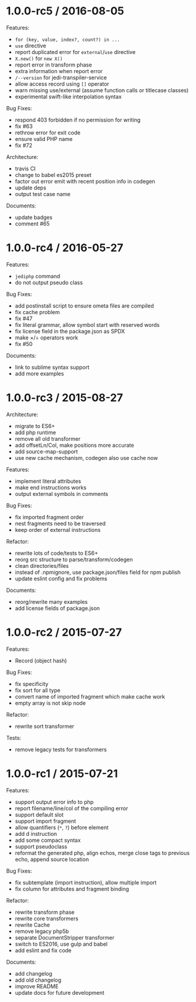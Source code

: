 1.0.0-rc5 / 2016-08-05
========================

Features:
  * `for (key, value, index?, count?) in ...`
  * `use` directive
  * report duplicated error for `external`/`use` directive
  * `X.new()` for `new X()`
  * report error in transform phase
  * extra information when report error
  * `/--version` for jedi-transpiler-service
  * allow access record using `[]` operator
  * warn missing use/external (assume function calls or titlecase classes)
  * experimental swift-like interpolation syntax

Bug Fixes:
  * respond 403 forbidden if no permission for writing
  * fix #63
  * rethrow error for exit code
  * ensure valid PHP name
  * fix #72


Architecture:
  * travis CI
  * change to babel es2015 preset
  * factor out error emit with recent position info in codegen
  * update deps
  * output test case name

Documents:
  * update badges
  * comment #65

1.0.0-rc4 / 2016-05-27
========================

Features:
  * `jediphp` command
  * do not output pseudo class

Bug Fixes:
  * add postinstall script to ensure ometa files are compiled
  * fix cache problem
  * fix #47
  * fix literal grammar, allow symbol start with reserved words
  * fix license field in the package.json as SPDX
  * make ×/÷ operators work
  * fix #50

Documents:
  * link to sublime syntax support
  * add more examples


1.0.0-rc3 / 2015-08-27
========================

Architecture:
  * migrate to ES6+
  * add php runtime
  * remove all old transformer
  * add offsetLn/Col, make positions more accurate
  * add source-map-support
  * use new cache mechanism, codegen also use cache now

Features:
  * implement literal attributes
  * make end instructions works
  * output external symbols in comments

Bug Fixes:
  * fix imported fragment order
  * nest fragments need to be traversed
  * keep order of external instructions

Refactor:
  * rewrite lots of code/tests to ES6+
  * reorg src structure to parse/transform/codegen
  * clean directories/files
  * instead of .npmignore, use package.json/files field for npm publish
  * update eslint config and fix problems

Documents:
  * reorg/rewrite many examples
  * add license fields of package.json


1.0.0-rc2 / 2015-07-27
========================

Features:
  * Record (object hash)

Bug Fixes:
  * fix specificity
  * fix sort for all type  
  * convert name of imported fragment which make cache work
  * empty array is not skip node

Refactor:
  * rewrite sort transformer

Tests:
  * remove legacy tests for transformers


1.0.0-rc1 / 2015-07-21
========================

Features:
  * support output error info to php
  * report filename/line/col of the compiling error
  * support default slot
  * support import fragment
  * allow quantifiers (`*`, `?`) before element
  * add d instruction
  * add some compact syntax
  * support pseudoclass
  * reformat the generated php, align echos,
    merge close tags to previous echo, append source location

Bug Fixes:
  * fix subtemplate (import instruction), allow multiple import
  * fix column for attributes and fragment binding

Refactor:
  * rewrite transform phase
  * rewrite core transformers
  * rewrite Cache
  * remove legacy php5b
  * separate DocumentStripper transformer
  * switch to ES2016, use gulp and babel
  * add eslint and fix code

Documents:
  * add changelog
  * add old changelog
  * improve README
  * update docs for future development
